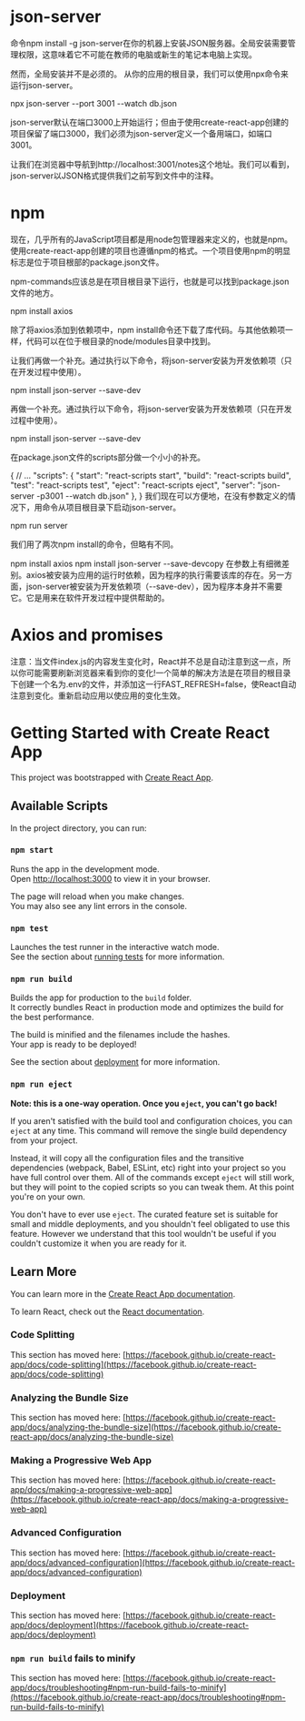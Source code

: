 # json-server
命令npm install -g json-server在你的机器上安装JSON服务器。全局安装需要管理权限，这意味着它不可能在教师的电脑或新生的笔记本电脑上实现。

然而，全局安装并不是必须的。 从你的应用的根目录，我们可以使用npx命令来运行json-server。

npx json-server --port 3001 --watch db.json

json-server默认在端口3000上开始运行；但由于使用create-react-app创建的项目保留了端口3000，我们必须为json-server定义一个备用端口，如端口3001。

让我们在浏览器中导航到http://localhost:3001/notes这个地址。我们可以看到，json-server以JSON格式提供我们之前写到文件中的注释。

# npm
现在，几乎所有的JavaScript项目都是用node包管理器来定义的，也就是npm。使用create-react-app创建的项目也遵循npm的格式。一个项目使用npm的明显标志是位于项目根部的package.json文件。

npm-commands应该总是在项目根目录下运行，也就是可以找到package.json文件的地方。

npm install axios

除了将axios添加到依赖项中，npm install命令还下载了库代码。与其他依赖项一样，代码可以在位于根目录的node/modules目录中找到。

让我们再做一个补充。通过执行以下命令，将json-server安装为开发依赖项（只在开发过程中使用）。

npm install json-server --save-dev

再做一个补充。通过执行以下命令，将json-server安装为开发依赖项（只在开发过程中使用）。

npm install json-server --save-dev

在package.json文件的scripts部分做一个小小的补充。

{
  // ...
  "scripts": {
    "start": "react-scripts start",
    "build": "react-scripts build",
    "test": "react-scripts test",
    "eject": "react-scripts eject",
    "server": "json-server -p3001 --watch db.json"
  },
}
我们现在可以方便地，在没有参数定义的情况下，用命令从项目根目录下启动json-server。

npm run server

我们用了两次npm install的命令，但略有不同。

npm install axios
npm install json-server --save-devcopy
在参数上有细微差别。axios被安装为应用的运行时依赖，因为程序的执行需要该库的存在。另一方面，json-server被安装为开发依赖项（--save-dev），因为程序本身并不需要它。它是用来在软件开发过程中提供帮助的。

# Axios and promises
注意：当文件index.js的内容发生变化时，React并不总是自动注意到这一点，所以你可能需要刷新浏览器来看到你的变化!一个简单的解决方法是在项目的根目录下创建一个名为.env的文件，并添加这一行FAST_REFRESH=false，使React自动注意到变化。重新启动应用以使应用的变化生效。

# Getting Started with Create React App

This project was bootstrapped with [Create React App](https://github.com/facebook/create-react-app).

## Available Scripts

In the project directory, you can run:

### `npm start`

Runs the app in the development mode.\
Open [http://localhost:3000](http://localhost:3000) to view it in your browser.

The page will reload when you make changes.\
You may also see any lint errors in the console.

### `npm test`

Launches the test runner in the interactive watch mode.\
See the section about [running tests](https://facebook.github.io/create-react-app/docs/running-tests) for more information.

### `npm run build`

Builds the app for production to the `build` folder.\
It correctly bundles React in production mode and optimizes the build for the best performance.

The build is minified and the filenames include the hashes.\
Your app is ready to be deployed!

See the section about [deployment](https://facebook.github.io/create-react-app/docs/deployment) for more information.

### `npm run eject`

**Note: this is a one-way operation. Once you `eject`, you can't go back!**

If you aren't satisfied with the build tool and configuration choices, you can `eject` at any time. This command will remove the single build dependency from your project.

Instead, it will copy all the configuration files and the transitive dependencies (webpack, Babel, ESLint, etc) right into your project so you have full control over them. All of the commands except `eject` will still work, but they will point to the copied scripts so you can tweak them. At this point you're on your own.

You don't have to ever use `eject`. The curated feature set is suitable for small and middle deployments, and you shouldn't feel obligated to use this feature. However we understand that this tool wouldn't be useful if you couldn't customize it when you are ready for it.

## Learn More

You can learn more in the [Create React App documentation](https://facebook.github.io/create-react-app/docs/getting-started).

To learn React, check out the [React documentation](https://reactjs.org/).

### Code Splitting

This section has moved here: [https://facebook.github.io/create-react-app/docs/code-splitting](https://facebook.github.io/create-react-app/docs/code-splitting)

### Analyzing the Bundle Size

This section has moved here: [https://facebook.github.io/create-react-app/docs/analyzing-the-bundle-size](https://facebook.github.io/create-react-app/docs/analyzing-the-bundle-size)

### Making a Progressive Web App

This section has moved here: [https://facebook.github.io/create-react-app/docs/making-a-progressive-web-app](https://facebook.github.io/create-react-app/docs/making-a-progressive-web-app)

### Advanced Configuration

This section has moved here: [https://facebook.github.io/create-react-app/docs/advanced-configuration](https://facebook.github.io/create-react-app/docs/advanced-configuration)

### Deployment

This section has moved here: [https://facebook.github.io/create-react-app/docs/deployment](https://facebook.github.io/create-react-app/docs/deployment)

### `npm run build` fails to minify

This section has moved here: [https://facebook.github.io/create-react-app/docs/troubleshooting#npm-run-build-fails-to-minify](https://facebook.github.io/create-react-app/docs/troubleshooting#npm-run-build-fails-to-minify)
